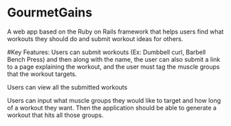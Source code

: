 # GourmetGains
A web app based on the Ruby on Rails framework that helps users find what workouts they should do and submit workout ideas for others.

#Key Features:
Users can submit workouts (Ex: Dumbbell curl, Barbell Bench Press) and then along with the name, the user can also submit a link to a page explaining the workout, and the user must tag the muscle groups that the workout targets.

Users can view all the submitted workouts

Users can input what muscle groups they would like to target and how long of a workout they want. Then the application should be able to generate a workout that hits all those groups.
